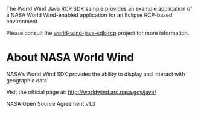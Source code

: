 The World Wind Java RCP SDK sample provides an example application of a NASA World Wind-enabled application for an Eclipse RCP-based environment.

Please consult the [world-wind-java-sdk-rcp](https://github.com/unofficial-nasa/world-wind-java-sdk-rcp) project for more information.

# About NASA World Wind
NASA's World Wind SDK provides the ability to display and interact with geographic data.

Visit the official page at: http://worldwind.arc.nasa.gov/java/

NASA Open Source Agreement v1.3
